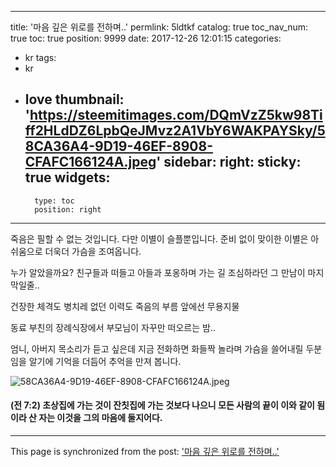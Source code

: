 
---
title: '마음 깊은 위로를 전하며..'
permlink: 5ldtkf
catalog: true
toc_nav_num: true
toc: true
position: 9999
date: 2017-12-26 12:01:15
categories:
- kr
tags:
- kr
- love
thumbnail: 'https://steemitimages.com/DQmVzZ5kw98Tiff2HLdDZ6LpbQeJMvz2A1VbY6WAKPAYSky/58CA36A4-9D19-46EF-8908-CFAFC166124A.jpeg'
sidebar:
    right:
        sticky: true
widgets:
    -
        type: toc
        position: right
---


죽음은 필할 수 없는 것입니다. 
다만 이별이 슬플뿐입니다. 
준비 없이 맞이한 이별은 
아쉬움으로 더욱더 가슴을 조여옵니다. 

누가 알았을까요? 
친구들과 떠들고
아들과 포옹하며
가는 길 조심하라던
그 만남이 마지막일줄..

건장한 체격도
병치레 없던 이력도
죽음의 부름 앞에선
무용지물

동료 부친의 장례식장에서
부모님이 자꾸만 떠오르는 밤..

엄니, 아버지 목소리가 
듣고 싶은데 
지금 전화하면
화들짝 놀라며
가슴을 쓸어내릴 
두분임을 알기에
기억을 더듬어
추억을 만져 봅니다.  

![58CA36A4-9D19-46EF-8908-CFAFC166124A.jpeg](https://steemitimages.com/DQmVzZ5kw98Tiff2HLdDZ6LpbQeJMvz2A1VbY6WAKPAYSky/58CA36A4-9D19-46EF-8908-CFAFC166124A.jpeg)

#### (전 7:2) 초상집에 가는 것이 잔칫집에 가는 것보다 나으니 모든 사람의 끝이 이와 같이 됨이라 산 자는 이것을 그의 마음에 둘지어다.

- - -

This page is synchronized from the post: ['마음 깊은 위로를 전하며..'](https://steemit.com/@kingbit/5ldtkf)
